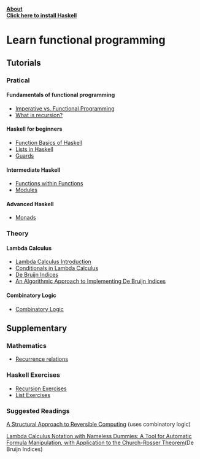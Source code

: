 [**About**](https://jd-anabi.github.io/functional-programming/about)  
[**Click here to install Haskell**](https://www.haskell.org/platform/)  

# Learn functional programming
## Tutorials

### Pratical
#### Fundamentals of functional programming
* [Imperative vs. Functional Programming](https://jd-anabi.github.io/functional-programming/imperative-functional-differences)
* [What is recursion?](https://jd-anabi.github.io/functional-programming/recursion)  

#### Haskell for beginners
* [Function Basics of Haskell](https://jd-anabi.github.io/functional-programming/haskell-fundamentals)
* [Lists in Haskell](https://jd-anabi.github.io/functional-programming/lists)
* [Guards](https://jd-anabi.github.io/functional-programming/guards)

#### Intermediate Haskell
* [Functions within Functions](https://jd-anabi.github.io/functional-programming/functions-within-functions)
* [Modules](https://jd-anabi.github.io/functional-programming/modules)

#### Advanced Haskell
* [Monads](https://jd-anabi.github.io/functional-programming/monads)

### Theory
#### Lambda Calculus
* [Lambda Calculus Introduction](https://jd-anabi.github.io/functional-programming/lambda-calculus-intro)
* [Conditionals in Lambda Calculus](https://jd-anabi.github.io/functional-programming/lambda-calculus-conditionals)
* [De Bruijn Indices](https://jd-anabi.github.io/functional-programming/de-bruijn-indices)
* [An Algorithmic Approach to Implementing De Bruijn Indices](https://jd-anabi.github.io/functional-programming/algorithmic-de-bruijn)

#### Combinatory Logic
* [Combinatory Logic](https://jd-anabi.github.io/functional-programming/combinatory-logic)

## Supplementary
### Mathematics
* [Recurrence relations](https://jd-anabi.github.io/functional-programming/recurrence-relations)

### Haskell Exercises
* [Recursion Exercises](https://jd-anabi.github.io/functional-programming/recursion-exercises)
* [List Exercises](https://jd-anabi.github.io/functional-programming/list-exercises)

### Suggested Readings
[A Structural Approach to Reversible Computing](https://arxiv.org/pdf/1111.7154.pdf) (uses combinatory logic)

[Lambda Calculus Notation with Nameless Dummies: A Tool for Automatic Formula Manipulation, with Application to the Church-Rosser Theorem](https://alexandria.tue.nl/repository/freearticles/597619.pdf)(De Bruijn Indices)
